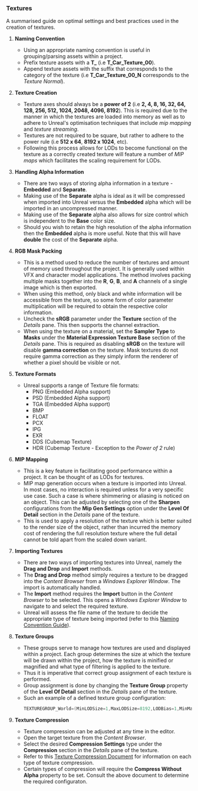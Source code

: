 ### Textures

A summarised guide on optimal settings and best practices used in the creation of textures.

1. **Naming Convention**
   * Using an appropriate naming convention is useful in grouping/parsing assets within a project.
   * Prefix texture assets with a **T_** (i.e **T_Car_Texture_00**).
   * Append texture assets with the suffix that corresponds to the category of the texture (i.e **T_Car_Texture_00_N** corresponds to the *Texture Normal*).

2. **Texture Creation**
   * Texture axes should always be a **power of 2** (i.e **2, 4, 8, 16, 32, 64, 128, 256, 512, 1024, 2048, 4096, 8192**). This is required due to the manner in which the textures are loaded into memory as well as to adhere to Unreal's optimisation techniques that include *mip mapping* and *texture streaming*.
   * Textures are not required to be square, but rather to adhere to the power rule (i.e **512 x 64**, **8192 x 1024**, etc).
   * Following this process allows for LODs to become functional on the texture as a correctly created texture will feature a number of *MIP maps* which facilitates the scaling requirement for LODs.

3. **Handling Alpha Information**
   * There are two ways of storing alpha information in a texture - **Embedded** and **Separate**.
   * Making use of the **Separate** alpha is ideal as it will be compressed when imported into Unreal versus the **Embedded** alpha which will be imported in an uncompressed manner.
   * Making use of the **Separate** alpha also allows for size control which is independent to the **Base** color size.
   * Should you wish to retain the high resolution of the alpha information then the **Embedded** alpha is more useful. Note that this will have **double** the cost of the **Separate** alpha.

4. **RGB Mask Packing**
   * This is a method used to reduce the number of textures and amount of memory used throughout the project. It is generally used within VFX and character model applications. The method involves packing multiple masks together into the **R**, **G**, **B**, and **A** channels of a single image which is then exported.
   * When using this method, only black and white information will be accessible from the texture, so some form of color parameter multiplication will be required to obtain the respective color information.
   * Uncheck the **sRGB** parameter under the **Texture** section of the *Details* pane. This then supports the channel extraction.
   * When using the texture on a material, set the **Sampler Type** to **Masks** under the **Material Expression Texture Base** section of the *Details* pane. This is required as disabling **sRGB** on the texture will disable **gamma correction** on the texture. Mask textures do not require gamma correction as they simply inform the renderer of whether a pixel should be visible or not.

5. **Texture Formats**
   * Unreal supports a range of Texture file formats:
     * PNG (Embedded Alpha support)
     * PSD (Embedded Alpha support)
     * TGA (Embedded Alpha support)
     * BMP
     * FLOAT
     * PCX
     * IPG
     * EXR
     * DDS (Cubemap Texture)
     * HDR (Cubemap Texture - Exception to the *Power of 2* rule)

6. **MIP Mapping**
   * This is a key feature in facilitating good performance within a project. It can be thought of as LODs for textures.
   * MIP map generation occurs when a texture is imported into Unreal. In most cases, no interaction is required unless for a very specific use case. Such a case is where shimmering or aliasing is noticed on an object. This can be adjusted by selecting one of the **Sharpen** configurations from the **Mip Gen Settings** option under the **Level Of Detail** section in the *Details* pane of the texture.
   * This is used to apply a resolution of the texture which is better suited to the render size of the object, rather than incurred the memory cost of rendering the full resolution texture where the full detail cannot be told apart from the scaled down variant.

7. **Importing Textures**
   * There are two ways of importing textures into Unreal, namely the **Drag and Drop** and **Import** methods.
   * The **Drag and Drop** method simply requires a texture to be dragged into the *Content Browser* from a *Windows Explorer Window*. The import is automatically handled.
   * The **Import** method requires the **Import** button in the *Content Browser* to be selected. This opens a *Windows Explorer Window* to navigate to and select the required texture.
   * Unreal will assess the file name of the texture to decide the appropriate type of texture being imported (refer to this [Naming Convention Guide](https://github.com/Allar/ue4-style-guide#anc)).

8. **Texture Groups**
   * These groups serve to manage how textures are used and displayed within a project. Each group determines the size at which the texture will be drawn within the project, how the texture is minified or magnified and what type of filtering is applied to the texture.
   * Thus it is imperative that correct group assignment of each texture is performed.
   * Group assignment is done by changing the **Texture Group** property of the **Level Of Detail** section in the *Details* pane of the texture.
   * Such an example of a defined texture group configuration:  
        ```cpp
        TEXTUREGROUP_World=(MinLODSize=1,MaxLODSize=8192,LODBias=1,MinMagFilter=aniso,MipFilter=point)
        ```

9. **Texture Compression**
    * Texture compression can be adjusted at any time in the editor.
    * Open the target texture from the *Content Browser*.
    * Select the desired **Compression Settings** type under the **Compression** section in the *Details* pane of the texture.
    * Refer to this [Texture Compression Document](https://docs.unrealengine.com/en-us/Editor/Content/Types/Textures/TextureCompressionSettings) for information on each type of texture compression.
    * Certain types of compression will require the **Compress Without Alpha** property to be set. Consult the above document to determine the required configuraton.